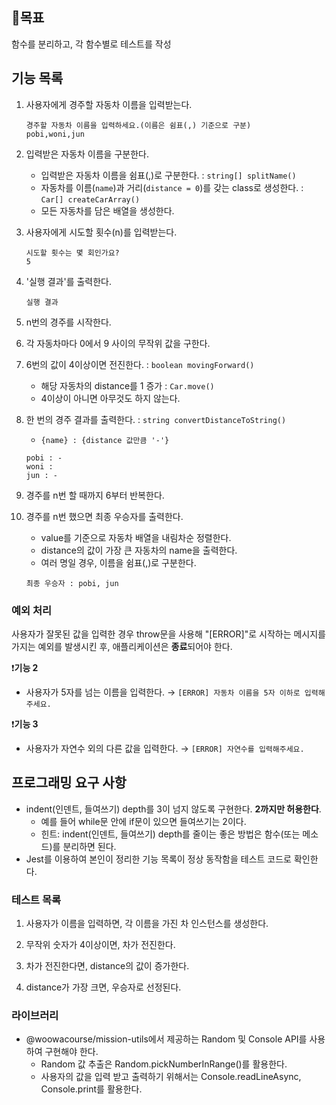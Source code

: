 ## 🎯목표

함수를 분리하고, 각 함수별로 테스트를 작성

## 기능 목록

1.  사용자에게 경주할 자동차 이름을 입력받는다.

    ```
    경주할 자동차 이름을 입력하세요.(이름은 쉼표(,) 기준으로 구분)
    pobi,woni,jun
    ```

2.  입력받은 자동차 이름을 구분한다.

    - 입력받은 자동차 이름을 쉼표(,)로 구분한다. : `string[] splitName()`
    - 자동차를 이름(`name`)과 거리(`distance = 0`)를 갖는 class로 생성한다. : `Car[] createCarArray()`
    - 모든 자동차를 담은 배열을 생성한다.

3.  사용자에게 시도할 횟수(n)를 입력받는다.

    ```
    시도할 횟수는 몇 회인가요?
    5
    ```

4.  '실행 결과'를 출력한다.
    ```
    실행 결과
    ```
5.  n번의 경주를 시작한다.

6.  각 자동차마다 0에서 9 사이의 무작위 값을 구한다.

7.  6번의 값이 4이상이면 전진한다. : `boolean movingForward()`

    - 해당 자동차의 distance를 1 증가 : `Car.move()`
    - 4이상이 아니면 아무것도 하지 않는다.

8.  한 번의 경주 결과를 출력한다. : `string convertDistanceToString()`

    - `{name} : {distance 값만큼 '-'}`

    ```
    pobi : -
    woni :
    jun : -
    ```

9.  경주를 n번 할 때까지 6부터 반복한다.

10. 경주를 n번 했으면 최종 우승자를 출력한다.
    - value를 기준으로 자동차 배열을 내림차순 정렬한다.
    - distance의 값이 가장 큰 자동차의 name을 출력한다.
    - 여러 명일 경우, 이름을 쉼표(,)로 구분한다.
    ```
    최종 우승자 : pobi, jun
    ```

### 예외 처리

사용자가 잘못된 값을 입력한 경우 throw문을 사용해 "[ERROR]"로 시작하는 메시지를 가지는 예외를 발생시킨 후, 애플리케이션은 **종료**되어야 한다.

❗**기능 2**

- 사용자가 5자를 넘는 이름을 입력한다. → `[ERROR] 자동차 이름을 5자 이하로 입력해주세요.`

❗**기능 3**

- 사용자가 자연수 외의 다른 값을 입력한다. → `[ERROR] 자연수를 입력해주세요.`

## 프로그래밍 요구 사항

- indent(인덴트, 들여쓰기) depth를 3이 넘지 않도록 구현한다. **2까지만 허용한다**.
  - 예를 들어 while문 안에 if문이 있으면 들여쓰기는 2이다.
  - 힌트: indent(인덴트, 들여쓰기) depth를 줄이는 좋은 방법은 함수(또는 메소드)를 분리하면 된다.
- Jest를 이용하여 본인이 정리한 기능 목록이 정상 동작함을 테스트 코드로 확인한다.

### 테스트 목록

1. 사용자가 이름을 입력하면, 각 이름을 가진 차 인스턴스를 생성한다.

2. 무작위 숫자가 4이상이면, 차가 전진한다.

3. 차가 전진한다면, distance의 값이 증가한다.

4. distance가 가장 크면, 우승자로 선정된다.

### 라이브러리

- @woowacourse/mission-utils에서 제공하는 Random 및 Console API를 사용하여 구현해야 한다.
  - Random 값 추출은 Random.pickNumberInRange()를 활용한다.
  - 사용자의 값을 입력 받고 출력하기 위해서는 Console.readLineAsync, Console.print를 활용한다.
